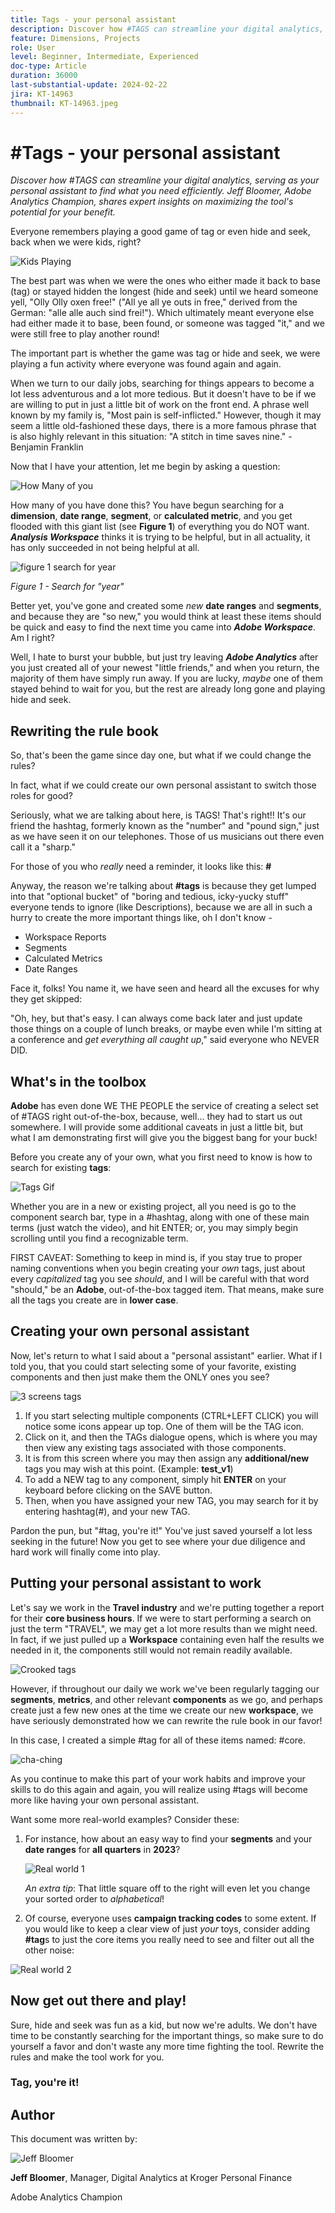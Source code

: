 ```yaml
---
title: Tags - your personal assistant
description: Discover how #TAGS can streamline your digital analytics, serving as your personal assistant to find what you need efficiently. Jeff Bloomer, Adobe Analytics Champion, shares expert insights on maximizing the tool's potential for your benefit.
feature: Dimensions, Projects
role: User
level: Beginner, Intermediate, Experienced
doc-type: Article
duration: 36000
last-substantial-update: 2024-02-22
jira: KT-14963
thumbnail: KT-14963.jpeg
---
```


# #Tags - your personal assistant

_Discover how #TAGS can streamline your digital analytics, serving as your personal assistant to find what you need efficiently. Jeff Bloomer, Adobe Analytics Champion, shares expert insights on maximizing the tool's potential for your benefit._

Everyone remembers playing a good game of tag or even hide and seek, back when we were kids, right?

![Kids Playing](assets/kids-playing2.jpeg)

The best part was when we were the ones who either made it back to base (tag) or stayed hidden the longest (hide and seek) until we heard someone yell, "Olly Olly oxen free!" ("All ye all ye outs in free," derived from the German: "alle alle auch sind frei!").  Which ultimately meant everyone else had either made it to base, been found, or someone was tagged "it," and we were still free to play another round!

The important part is whether the game was tag or hide and seek, we were playing a fun activity where everyone was found again and again.

When we turn to our daily jobs, searching for things appears to become a lot less adventurous and a lot more tedious. But it doesn't have to be if we are willing to put in just a little bit of work on the front end.  A phrase well known by my family is, "Most pain is self-inflicted." However, though it may seem a little old-fashioned these days, there is a more famous phrase that is also highly relevant in this situation: "A stitch in time saves nine." - Benjamin Franklin

Now that I have your attention, let me begin by asking a question:


![How Many of you](assets/how-many-of-you.jpg)

How many of you have done this?  You have begun searching for a **dimension**, **date range**, **segment**, or **calculated metric**, and you get flooded with this giant list (see **Figure 1**) of everything you do NOT want.  ***Analysis Workspace*** thinks it is trying to be helpful, but in all actuality, it has only succeeded in not being helpful at all.

![figure 1 search for year](assets/tags-example-year.jpg)

*Figure 1 - Search for "year"*

Better yet, you've gone and created some *new* **date ranges** and **segments**, and because they are "so new," you would think at least these items should be quick and easy to find the next time you came into ***Adobe Workspace***. Am I right?

Well, I hate to burst your bubble, but just try leaving ***Adobe Analytics*** after you just created all of your newest "little friends," and when you return, the majority of them have simply run away.  If you are lucky, *maybe* one of them stayed behind to wait for you, but the rest are already long gone and playing hide and seek.

## Rewriting the rule book

So, that's been the game since day one, but what if we could change the rules?

In fact, what if we could create our own personal assistant to switch those roles for good?  

Seriously, what we are talking about here, is TAGS!  That's right!!  It's our friend the hashtag, formerly known as the "number" and "pound sign," just as we have seen it on our telephones.  Those of us musicians out there even call it a "sharp."

For those of you who *really* need a reminder, it looks like this: **#**

Anyway, the reason we're talking about **#tags** is because they get lumped into that "optional bucket" of "boring and tedious, icky-yucky stuff" everyone tends to ignore (like Descriptions), because we are all in such a hurry to create the more important things like, oh I don't know -  

- Workspace Reports
- Segments
- Calculated Metrics
- Date Ranges

Face it, folks!  You name it, we have seen and heard all the excuses for why they get skipped:

"Oh, hey, but that's easy.  I can always come back later and just update those things on a couple of lunch breaks, or maybe even while I'm sitting at a conference and *get everything all caught up*," said everyone who NEVER DID.

## What's in the toolbox

**Adobe** has even done WE THE PEOPLE the service of creating a select set of #TAGS right out-of-the-box, because, well… they had to start us out somewhere.  I will provide some additional caveats in just a little bit, but what I am demonstrating first will give you the biggest bang for your buck!

Before you create any of your own, what you first need to know is how to search for existing **tags**:

![Tags Gif](assets/tags-gif.gif)

Whether you are in a new or existing project, all you need is go to the component search bar, type in a #hashtag, along with one of these main terms (just watch the video), and hit ENTER; or, you may simply begin scrolling until you find a recognizable term.

FIRST CAVEAT: Something to keep in mind is, if you stay true to proper naming conventions when you begin creating your *own* tags, just about every *capitalized* tag you see *should*, and I will be careful with that word "should," be an **Adobe**, out-of-the-box tagged item.  That means, make sure all the tags you create are in **lower case**.

## Creating your own personal assistant

Now, let's return to what I said about a "personal assistant" earlier.  What if I told you, that you could start selecting some of your favorite, existing components and then just make them the ONLY ones you see?

![3 screens tags](assets/3-screens-tags.jpg)


1. If you start selecting multiple components (CTRL+LEFT CLICK) you will notice some icons appear up top.  One of them will be the TAG icon.
1. Click on it, and then the TAGs dialogue opens, which is where you may then view any existing tags associated with those components.
1. It is from this screen where you may then assign any **additional/new** tags you may wish at this point.  (Example: **test\_v1**) 
1. To add a NEW tag to any component, simply hit **ENTER** on your keyboard before clicking on the SAVE button. 
1. Then, when you have assigned your new TAG, you may search for it by entering hashtag(#), and your new TAG.

Pardon the pun, but "#tag, you're it!"  You've just saved yourself a lot less seeking in the future!  Now you get to see where your due diligence and hard work will finally come into play.

## Putting your personal assistant to work

Let's say we work in the **Travel industry** and we're putting together a report for their **core business hours**.  If we were to start performing a search on just the term "TRAVEL", we may get a lot more results than we might need.  In fact, if we just pulled up a **Workspace** containing even half the results we needed in it, the components still would not remain readily available.

![Crooked tags](assets/tags-example-travel.jpg)

However, if throughout our daily we work we've been regularly tagging our **segments**, **metrics**, and other relevant **components** as we go, and perhaps create just a few new ones at the time we create our new **workspace**, we have seriously demonstrated how we can rewrite the rule book in our favor!

In this case, I created a simple #tag for all of these items named: #core.

![cha-ching](assets/cha-ching.png)

As you continue to make this part of your work habits and improve your skills to do this again and again, you will realize using #tags will become more like having your own personal assistant.

Want some more real-world examples? Consider these:

1. For instance, how about an easy way to find your **segments** and your **date ranges** for **all quarters** in **2023**?

    ![Real world 1](assets/real-world-1.png)

   *An extra tip*: That little square off to the right will even let you change your sorted order to *alphabetical*!


1. Of course, everyone uses **campaign tracking codes** to some extent.  If you would like to keep a clear view of just *your* toys, consider adding **#tag**s to just the core items you really need to see and filter out all the other noise:

![Real world 2](assets/real-world-2.png)

## Now get out there and play!

Sure, hide and seek was fun as a kid, but now we're adults.  We don't have time to be constantly searching for the important things, so make sure to do yourself a favor and don't waste any more time fighting the tool.  Rewrite the rules and make the tool work for you.

### Tag, you're it!


## Author

This document was written by:

![Jeff Bloomer](assets/jeff-bloomer.png)

**Jeff Bloomer**, Manager, Digital Analytics at Kroger Personal Finance

Adobe Analytics Champion







